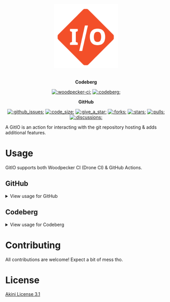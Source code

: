 <p align="center" style="white-space: pre-line;">
  <a href="https://chimmie.k.vu/gitio" class="no-highlight">
    <img src="docs/gitio.png" width="200" alt=":gitio-splash:">
  </a>
</p>

<p align="center">
  <b>Codeberg</b>
</p>

<p align="center">
  <a href="https://ci.codeberg.org/repos/00000"><img alt=":woodpecker-ci:" src="https://ci.codeberg.org/api/badges/00000/status.svg" height="20" /></a>
  <a href="https://codeberg.org/GamePlayer-8/gitio"><img alt=":codeberg:" src="https://codeberg.org/Codeberg/GetItOnCodeberg/media/branch/main/get-it-on-neon-blue.png" height="20" /></a>
</p>

<p align="center">
  <b>GitHub</b>
</p>

<p align="center">
  <a href="issues"><img alt=":github_issues:" src="https://img.shields.io/github/issues/GamePlayer-8/gitio" height="20" /></a>
  <a href="discussions"><img alt=":code_size:" src="https://img.shields.io/github/languages/code-size/GamePlayer-8/gitio" height="20" /></a>
  <a href="https://github.com/GamePlayer-8/gitio"><img alt=":give_a_star:" src="https://img.shields.io/badge/Give_a-Star_⭐-green" height="20" /></a>
  <a href="https://github.com/GamePlayer-8/gitio"><img alt=":forks:" src="https://img.shields.io/github/forks/GamePlayer-8/gitio" height="20" /></a>
  <a href="https://github.com/GamePlayer-8/gitio"><img alt=":stars:" src="https://img.shields.io/github/stars/GamePlayer-8/gitio" height="20" /></a>
  <a href="pulls"><img alt=":pulls:" src="https://img.shields.io/github/issues-pr/GamePlayer-8/gitio" height="20" /></a>
  <a href="discussions"><img alt=":discussions:" src="https://img.shields.io/github/discussions/GamePlayer-8/gitio" height="20" /></a>
</p>

A GitIO is an action for interacting with the git repository hosting & adds additional features.

# Usage

GitIO supports both Woodpecker CI (Drone CI) & GitHub Actions.

## GitHub
<details>
<summary>View usage for GitHub</summary>
The usage is as follows:

```yaml
name: Your great workflow

on:
  push:
    branches:
      - master

jobs:
  build:
    runs-on: ubuntu-latest

    steps:
      - name: Checkout
        uses: gameplayer-8/gitio@v1
```

### Advanced options

Checkout with `git clone` advanced functionality:

```yaml
- name: Checkout
  uses: gameplayer-8/gitio@v1
  with:
    type: 'checkout'
    cmd: '--recursive -b gh-pages'
```

Full functionality of `git clone` is available under command `git clone --help` on your computer.
<p></p>
Environment variables:

 - `GIT_USERNAME`
 - `GIT_TOKEN`
 - `GIT_HOST`
 - `GIT_REPO`

<hr/>

Branch upload:

```yaml
- name: Upload branch to gh-pages
  uses: gameplayer-8/gitio@v1
  with:
    type: 'branch'
    cmd: 'GIT_DIR:/home/github/pages GIT_EMAIL:user@gmail.com'
```

Full list of environment variables for `cmd`:

 - `GIT_BRANCH`
 - `GIT_USERNAME`
 - `GIT_TOKEN`
 - `GIT_EMAIL`
 - `GIT_HOST`
 - `GIT_DIR`
 - `GIT_PROJECT_NAME`
 - `GIT_REPO`

<hr/>

Container publishment:

```yaml
- name: Upload branch to gh-pages
  uses: gameplayer-8/gitio@v1
  with:
    type: 'container'
    cmd: 'OUTPUT_IMAGE_NAME:alpine:latest DOCKERFILE:.'
```

Full list of environment variables for `cmd`:

 - `OUTPUT_IMAGE_NAME`
 - `DOCKERFILE`
 - `REGISTRY_USER`
 - `REGISTRY_DOMAIN`
 - `REGISTRY_TOKEN`

<hr/>
</details>

## Codeberg

<details>
<summary>View usage for Codeberg</summary>

Since Woodpecker CI lacks in action functionality,
you would need to execute `curl https://gameplayer-8.codeberg.page/gitio/get.sh | sh`.
<p></p>

Usage in the workflow:

```yaml
# .woodpecker.yml
when:
  branch: [main]

steps:
  main:
    image: ubuntu
    commands:
      - curl https://gameplayer-8.codeberg.page/gitio/get.sh | sh
      - sh /gitio/woodpecker-handler.sh env
      - sh /gitio/woodpecker-handler.sh codeberg
      - export CMD_TYPE='branch'
      - export CMD='GIT_DIR:/runner/page GIT_EMAIL:example@example.com'
      - sh /gitio/woodpecker-handler.sh
    secrets:
      - SYSTEM_TOKEN
```

`SYSTEM_TOKEN` is an SSH private key for accessing I/O of the Codeberg repo. It's being used as an alternative to `GIT_TOKEN` due to the fact, Forgejo has removed a way for shared tokens.

<p></p>

Usage is pretty similar to the GitHub version (environment variable stays the same). Although it's a very experimental system since the libre version of CI lacks in many features, what GitIO is trying to implement anyway.

</details>

# Contributing

All contributions are welcome! Expect a bit of mess tho.

# License

[Akini License 3.1](LICENSE.txt)
